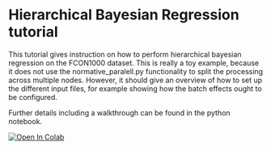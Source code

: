 # Hierarchical Bayesian Regression tutorial

This tutorial gives instruction on how to perform hierarchical bayesian regression on the FCON1000 dataset. This is really a toy example, because it does not use the normative_paralell.py functionality to split the processing across multiple nodes. However, it should give an overview of how to set up the different input files, for example showing how the batch effects ought to be configured.  

Further details including a walkthrough can be found in the python notebook.

[![Open In Colab](https://colab.research.google.com/assets/colab-badge.svg)](https://colab.research.google.com/github/predictive-clinical-neuroscience/PCNtoolkit-demo/blob/main/tutorials/HBR_FCON/HBR_NormativeModel_FCONdata_Tutorial.ipynb)
